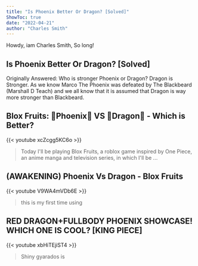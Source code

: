 ```yaml
---
title: "Is Phoenix Better Or Dragon? [Solved]"
ShowToc: true 
date: "2022-04-21"
author: "Charles Smith" 
---
```


Howdy, iam Charles Smith, So long!
## Is Phoenix Better Or Dragon? [Solved]
Originally Answered: Who is stronger Phoenix or Dragon? Dragon is Stronger. As we know Marco The Phoenix was defeated by The Blackbeard (Marshall D Teach) and we all know that it is assumed that Dragon is way more stronger than Blackbeard.

## Blox Fruits: 🦅Phoenix🦅 VS 🐉Dragon🐉 - Which is Better?
{{< youtube xcZcgg5KC6o >}}
>Today I'll be playing Blox Fruits, a roblox game inspired by One Piece, an anime manga and television series, in which I'll be ...

## (AWAKENING) Phoenix Vs Dragon - Blox Fruits
{{< youtube V9WA4mVDb6E >}}
>this is my first time using 

## RED DRAGON+FULLBODY PHOENIX SHOWCASE! WHICH ONE IS COOL? [KING PIECE]
{{< youtube xbHiTEjiST4 >}}
>Shiny gyarados is 

